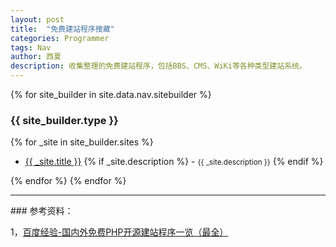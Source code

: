 ```yaml
---
layout: post
title:  "免费建站程序搜藏"
categories: Programmer
tags: Nav
author: 西夏
description: 收集整理的免费建站程序，包括BBS、CMS、WiKi等各种类型建站系统。
---
```


{% for site_builder in site.data.nav.sitebuilder %}
<h3>{{ site_builder.type }}</h3>
{% for _site in site_builder.sites %}
<ul>
    <li><a href="{{ _site.url}}" target="_blank">{{ _site.title }}</a> 
    {% if _site.description %}
    - <small>{{ _site.description }}</small>
    {% endif %}
    </li>
</ul>
{% endfor %}
{% endfor %}


<!-- 后面是文章参考资料 -->
<br/>
<hr/>
### 参考资料：

1，[百度经验-国内外免费PHP开源建站程序一览（最全）][baidu-jingyan]

<!-- 文章插图和超链接 -->
[baidu-jingyan]: http://jingyan.baidu.com/article/49711c6156fb68fa441b7c2b.html